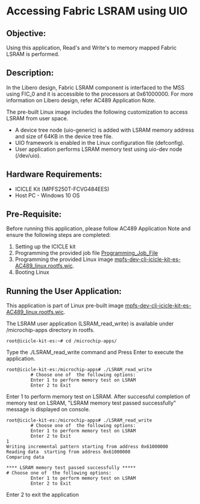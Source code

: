 # Accessing Fabric LSRAM using UIO

## Objective:

Using this application, Read's and Write's to memory mapped Fabric LSRAM is performed.

## Description:

In the Libero design, Fabric LSRAM component is interfaced to the MSS using FIC_0 and it is accessible to the processors at 0x61000000.  For more information on Libero design, refer AC489 Application Note.

The pre-built Linux image includes the following customization to access LSRAM from user space.

- A device tree node (uio-generic) is added with LSRAM memory address and size of 64KB in the device tree file.
- UIO framework is enabled in the Linux configuration file (defconfig).
- User application performs LSRAM memory test using uio-dev node (/dev/uio).

## Hardware Requirements:

- ICICLE Kit (MPFS250T-FCVG484EES)
- Host PC - Windows 10 OS

## Pre-Requisite:

Before running this application, please follow AC489 Application Note and ensure the following steps are completed:

1. Setting up the ICICLE kit
2. Programming the provided job file [Programming_Job_File](https://bitbucket.microchip.com/projects/FPGA_PFSOC_ES/repos/apps/browse/linux_applications/Hardware/Programming_Job_File?at=refs%2Fheads%2Fdevelop_ac489)
3. Programming the provided Linux image [mpfs-dev-cli-icicle-kit-es-AC489_linux.rootfs.wic](https://bit.ly/3ln5K4Y).
4. Booting Linux

## Running the User Application:

This application is part of Linux pre-built image [mpfs-dev-cli-icicle-kit-es-AC489_linux.rootfs.wic](https://bit.ly/3ln5K4Y).

The LSRAM user application (LSRAM_read_write) is available under /microchip-apps directory in rootfs.


```
root@icicle-kit-es:~# cd /microchip-apps/
```

Type the ./LSRAM_read_write command and Press Enter to execute the application.


```
root@icicle-kit-es:/microchip-apps# ./LSRAM_read_write
         # Choose one of  the following options:
         Enter 1 to perform memory test on LSRAM
         Enter 2 to Exit  
```

Enter 1 to perform memory test on LSRAM.
After successful completion of memory test on LSRAM, "LSRAM memory test passed successfully" message is displayed on console.


```
root@icicle-kit-es:/microchip-apps# ./LSRAM_read_write
         # Choose one of  the following options:
         Enter 1 to perform memory test on LSRAM
         Enter 2 to Exit
1
Writing incremental pattern starting from address 0x61000000
Reading data  starting from address 0x61000000
Comparing data

**** LSRAM memory test passed successfully *****
# Choose one of  the following options:
         Enter 1 to perform memory test on LSRAM
         Enter 2 to Exit
```

Enter 2 to exit the application

